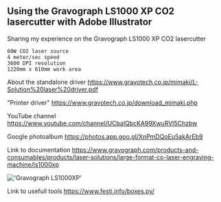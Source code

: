 ## Using the Gravograph LS1000 XP CO2 lasercutter with Adobe Illustrator

Sharing my experience on the Gravograph LS1000 XP CO2 lasercutter
```
60W CO2 laser source
4 meter/sec speed
3600 DPI resolution
1220mm x 610mm work area
```
About the standalone driver
https://www.gravotech.co.jp/mimaki/L-Solution%20laser%20driver.pdf

"Printer driver"
https://www.gravotech.co.jp/download_mimaki.php

YouTube channel
https://www.youtube.com/channel/UCbalQbcKA99XwuRVl5Chzbw

Google photoalbum
https://photos.app.goo.gl/XnPmDQoEu5akArEb9

Link to documentation
https://www.gravograph.com/products-and-consumables/products/laser-solutions/large-format-co-laser-engraving-machine/ls1000xp


!['Gravograph LS1000XP'](https://static.gravotech.com/var/gravotech/storage/images/gravograph/_international/produits-et-consommables/produits/solutions-laser/gravure-laser-co-grand-format/ls1000xp/397988-6-int-FR/ls1000xp_editorial_main_image.jpg)


Link to usefull tools
https://www.festi.info/boxes.py/

